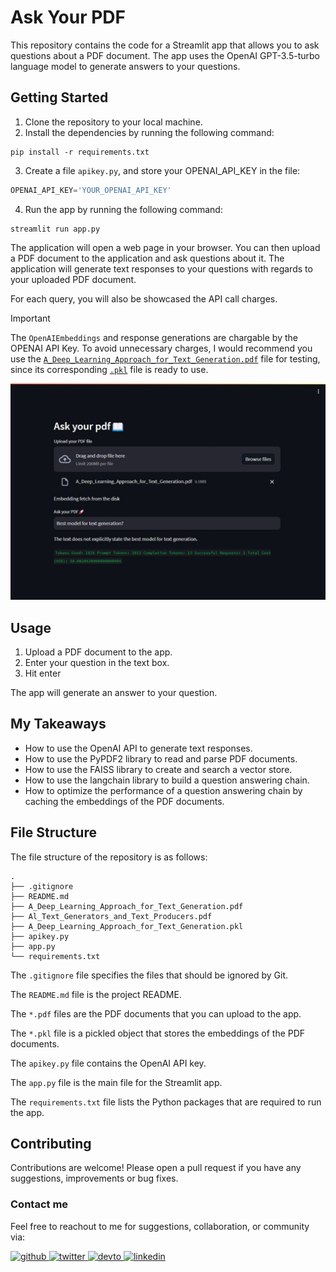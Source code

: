 # Ask Your PDF

This repository contains the code for a Streamlit app that allows you to ask questions about a PDF document. The app uses the OpenAI GPT-3.5-turbo language model to generate answers to your questions.

## Getting Started

1. Clone the repository to your local machine.
2. Install the dependencies by running the following command:

```
pip install -r requirements.txt
```

3. Create a file `apikey.py`, and store your OPENAI_API_KEY in the file:

```python
OPENAI_API_KEY='YOUR_OPENAI_API_KEY'
```

4. Run the app by running the following command:

```
streamlit run app.py
```

The application will open a web page in your browser. You can then upload a PDF document to the application and ask questions about it. The application will generate text responses to your questions with regards to your uploaded PDF document.

For each query, you will also be showcased the API call charges.

> [!IMPORTANT]
> The `OpenAIEmbeddings` and response generations are chargable by the OPENAI API Key. To avoid unnecessary charges, I would recommend you use the [`A_Deep_Learning_Approach_for_Text_Generation.pdf`](A_Deep_Learning_Approach_for_Text_Generation.pdf) file for testing, since its corresponding [`.pkl`](A_Deep_Learning_Approach_for_Text_Generation.pkl) file is ready to use.

![Screenshot of application](/screenshot.jpeg)

## Usage

1. Upload a PDF document to the app.
2. Enter your question in the text box.
3. Hit enter

The app will generate an answer to your question.

## My Takeaways

- How to use the OpenAI API to generate text responses.
- How to use the PyPDF2 library to read and parse PDF documents.
- How to use the FAISS library to create and search a vector store.
- How to use the langchain library to build a question answering chain.
- How to optimize the performance of a question answering chain by caching the embeddings of the PDF documents.

## File Structure

The file structure of the repository is as follows:

```
.
├── .gitignore
├── README.md
├── A_Deep_Learning_Approach_for_Text_Generation.pdf
├── Al_Text_Generators_and_Text_Producers.pdf
├── A_Deep_Learning_Approach_for_Text_Generation.pkl
├── apikey.py
├── app.py
└── requirements.txt
```

The `.gitignore` file specifies the files that should be ignored by Git.

The `README.md` file is the project README.

The `*.pdf` files are the PDF documents that you can upload to the app.

The `*.pkl` file is a pickled object that stores the embeddings of the PDF documents.

The `apikey.py` file contains the OpenAI API key.

The `app.py` file is the main file for the Streamlit app.

The `requirements.txt` file lists the Python packages that are required to run the app.

## Contributing

Contributions are welcome! Please open a pull request if you have any suggestions, improvements or bug fixes.

### Contact me

Feel free to reachout to me for suggestions, collaboration, or community via:

<a href="https://github.com/SaifuddinSaifee" target="_blank">
<img src=https://img.shields.io/badge/github-%2324292e.svg?&style=for-the-badge&logo=github&logoColor=white alt=github style="margin-bottom: 5px;" />
</a>
<a href="https://twitter.com/SaifSaifee_dev" target="_blank">
<img src=https://img.shields.io/badge/twitter-%2300acee.svg?&style=for-the-badge&logo=twitter&logoColor=white alt=twitter style="margin-bottom: 5px;" />
</a>
<a href="https://dev.to/saifuddinsaifee" target="_blank">
<img src=https://img.shields.io/badge/dev.to-%2308090A.svg?&style=for-the-badge&logo=dev.to&logoColor=white alt=devto style="margin-bottom: 5px;" />
</a>
<a href="https://linkedin.com/in/saifuddinsaifee" target="_blank">
<img src=https://img.shields.io/badge/linkedin-%231E77B5.svg?&style=for-the-badge&logo=linkedin&logoColor=white alt=linkedin style="margin-bottom: 5px;" />
</a>
